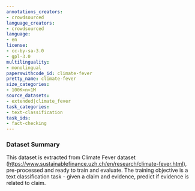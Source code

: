 ```yaml
---
annotations_creators:
- crowdsourced
language_creators:
- crowdsourced
language:
- en
license:
- cc-by-sa-3.0
- gpl-3.0
multilinguality:
- monolingual
paperswithcode_id: climate-fever
pretty_name: climate-fever
size_categories:
- 100K<n<1M
source_datasets:
- extended|climate_fever
task_categories:
- text-classification
task_ids:
- fact-checking
---
```


### Dataset Summary
This dataset is extracted from Climate Fever dataset (https://www.sustainablefinance.uzh.ch/en/research/climate-fever.html), pre-processed and ready to train and evaluate.
The training objective is a text classification task - given a claim and evidence, predict if evidence is related to claim.
